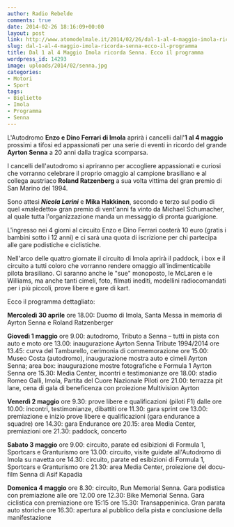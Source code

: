 ```yaml
---
author: Radio Rebelde
comments: true
date: 2014-02-26 18:16:09+00:00
layout: post
link: http://www.atomodelmale.it/2014/02/26/dal-1-al-4-maggio-imola-ricorda-senna-ecco-il-programma/
slug: dal-1-al-4-maggio-imola-ricorda-senna-ecco-il-programma
title: Dal 1 al 4 Maggio Imola ricorda Senna. Ecco il programma
wordpress_id: 14293
image: uploads/2014/02/senna.jpg
categories:
- Motori
- Sport
tags:
- Biglietto
- Imola
- Programma
- Senna
---
```


L'Autodromo **Enzo e Dino Ferrari di Imola** aprirà i cancelli dall'**1 al 4 maggio** prossimi a tifosi ed appassionati per una serie di eventi in ricordo del grande **Ayrton Senna** a 20 anni dalla tragica scomparsa.

I cancelli dell'autodromo si apriranno per accogliere appassionati e curiosi che vorranno celebrare il proprio omaggio al campione brasiliano e al collega austriaco **Roland Ratzenberg** a sua volta vittima del gran premio di San Marino del 1994.

Sono attesi **_Nicola Larini_** e **Mika Hakkinen**, secondo e terzo sul podio di quel «maledetto» gran premio di vent'anni fa vinto da Michael Schumacher, al quale tutta l'organizzazione manda un messaggio di pronta guarigione.

L'ingresso nei 4 giorni al circuito Enzo e Dino Ferrari costerà 10 euro (gratis i bambini sotto i 12 anni) e ci sarà una quota di iscrizione per chi partecipa alle gare podistiche e ciclistiche.

Nell'arco delle quattro giornate il circuito di Imola aprirà il paddock, i box e il circuito a tutti coloro che vorranno rendere omaggio all'indimenticabile pilota brasiliano. Ci saranno anche le "sue" monoposto, le McLaren e le Williams, ma anche tanti cimeli, foto, filmati inediti, modellini radiocomandati per i più piccoli, prove libere e gare di kart.

Ecco il programma dettagliato:

**Mercoledì 30 aprile**
ore 18.00: Duomo di Imola, Santa Messa in memoria di Ayrton Senna e Roland Ratzenberger

**Giovedì 1 maggio**
ore 9.00: autodromo, Tributo a Senna – tutti in pista con auto e moto
ore 13.00: inaugurazione Ayrton Senna Tribute 1994/2014
ore 13.45: curva del Tamburello, cerimonia di commemorazione
ore 15.00: Museo Costa (autodromo), inaugurazione mostra auto e cimeli Ayrton Senna; area box: inaugurazione mostre fotografiche e Formula 1 Ayrton Senna
ore 15.30: Media Center, incontri e testimonianze
ore 18.00: stadio Romeo Galli, Imola, Partita del Cuore Nazionale Piloti
ore 21.00: terrazza pit lane, cena di gala di beneficenza con proiezione Multivision Ayrton

**Venerdì 2 maggio**
ore 9.30: prove libere e qualificazioni (piloti F1)
dalle ore 10.00: incontri, testimonianze, dibattiti
ore 11.30: gara sprint
ore 13.00: premiazione e inizio prove libere e qualificazioni (gara endurance a squadre)
ore 14.30: gara Endurance
ore 20.15: area Media Center, premiazioni
ore 21.30: paddock, concerto

**Sabato 3 maggio**
ore 9.00: circuito, parate ed esibizioni di Formula 1, Sportcars e Granturismo
ore 13.00: circuito, visite guidate all'Autodromo di Imola su navetta
ore 14.30: circuito, parate ed esibizioni di Formula 1, Sportcars e Granturismo
ore 21.30: area Media Center, proiezione del docu-film Senna di Asif Kapadia

**Domenica 4 maggio**
ore 8.30: circuito, Run Memorial Senna. Gara podistica con premiazione alle ore 12.00
ore 12.30: Bike Memorial Senna. Gara ciclistica con premiazione ore 15:15
ore 15.30: Transappeninica. Gran parata auto storiche
ore 16.30: apertura al pubblico della pista e conclusione della manifestazione
